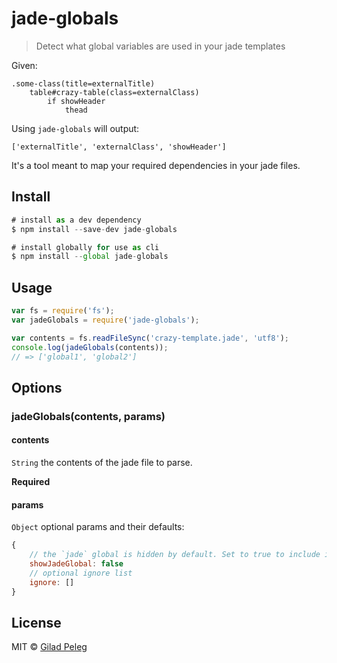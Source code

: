 # jade-globals

> Detect what global variables are used in your jade templates

Given:
```jade
.some-class(title=externalTitle)
    table#crazy-table(class=externalClass)
        if showHeader
            thead
```

Using `jade-globals` will output:

`['externalTitle', 'externalClass', 'showHeader']`

It's a tool meant to map your required dependencies in your jade files.

## Install

```js
# install as a dev dependency
$ npm install --save-dev jade-globals

# install globally for use as cli
$ npm install --global jade-globals
```

## Usage

```js
var fs = require('fs');
var jadeGlobals = require('jade-globals');

var contents = fs.readFileSync('crazy-template.jade', 'utf8');
console.log(jadeGlobals(contents));
// => ['global1', 'global2']
```

## Options

### jadeGlobals(contents, params)

#### contents

`String` the contents of the jade file to parse.

**Required**

#### params

`Object` optional params and their defaults:
```js
{
    // the `jade` global is hidden by default. Set to true to include it.
    showJadeGlobal: false
    // optional ignore list
    ignore: []
}
```

## License

MIT © [Gilad Peleg](http://giladpeleg.com)

